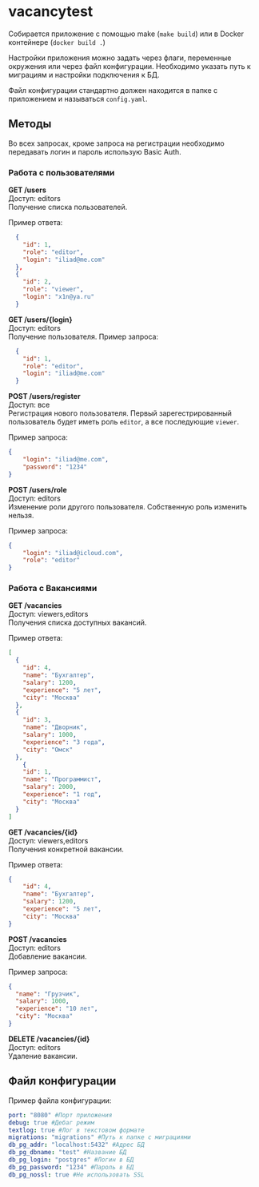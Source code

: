 # vacancytest

Собирается приложение с помощью make (`make build`) или в Docker контейнере (`docker build .`)

Настройки приложения можно задать через флаги, переменные окружения или через файл конфигурации. Необходимо указать путь к миграциям и настройки подключения к БД.

Файл конфигурации стандартно должен находится в папке с приложением и называться `config.yaml`.

## Методы

Во всех запросах, кроме запроса на регистрации необходимо передавать логин и пароль использую Basic Auth.

### Работа с пользователями

**GET /users**  
Доступ: editors  
Получение списка пользователей.

Пример ответа:   

```json
  {
    "id": 1,
    "role": "editor",
    "login": "iliad@me.com"
  },
  {
    "id": 2,
    "role": "viewer",
    "login": "x1n@ya.ru"
  }
```

**GET /users/{login}**  
Доступ: editors  
Получение пользователя.
Пример запроса:   

```json
  {
    "id": 1,
    "role": "editor",
    "login": "iliad@me.com"
  }
```

**POST /users/register**  
Доступ: все  
Регистрация нового пользователя. Первый зарегестрированный пользователь будет иметь роль `editor`, а все последующие `viewer`.

Пример запроса:   

```json
{
	"login": "iliad@me.com",
	"password": "1234"
}
```

**POST /users/role**  
Доступ: editors  
Изменение роли другого пользователя. Собственную роль изменить нельзя.

Пример запроса:   

```json
{
	"login": "iliad@icloud.com",
	"role": "editor"
}
```

### Работа с Вакансиями
**GET /vacancies**  
Доступ: viewers,editors  
Получения списка доступных вакансий.

Пример ответа:   

```json
[
  {
    "id": 4,
    "name": "Бухгалтер",
    "salary": 1200,
    "experience": "5 лет",
    "city": "Москва"
  },
  {
    "id": 3,
    "name": "Дворник",
    "salary": 1000,
    "experience": "3 года",
    "city": "Омск"
  },
    {
    "id": 1,
    "name": "Программист",
    "salary": 2000,
    "experience": "1 год",
    "city": "Москва"
  }
]
```

**GET /vacancies/{id}**  
Доступ: viewers,editors  
Получения конкретной вакансии.

Пример ответа:  

```json
{
  	"id": 4,
  	"name": "Бухгалтер",
  	"salary": 1200,
  	"experience": "5 лет",
  	"city": "Москва"
}
```

**POST /vacancies**  
Доступ: editors  
Добавление вакансии.

Пример запроса:   

```json
{
  "name": "Грузчик",
  "salary": 1000,
  "experience": "10 лет",
  "city": "Москва"
}
```

**DELETE /vacancies/{id}**  
Доступ: editors  
Удаление вакансии.


## Файл конфигурации
Пример файла конфигурации:

```yaml
port: "8080" #Порт приложения
debug: true #Дебаг режим
textlog: true #Лог в текстовом формате
migrations: "migrations" #Путь к папке с миграциями
db_pg_addr: "localhost:5432" #Адрес БД
db_pg_dbname: "test" #Название БД
db_pg_login: "postgres" #Логин в БД
db_pg_password: "1234" #Пароль в БД
db_pg_nossl: true #Не использовать SSL
```





